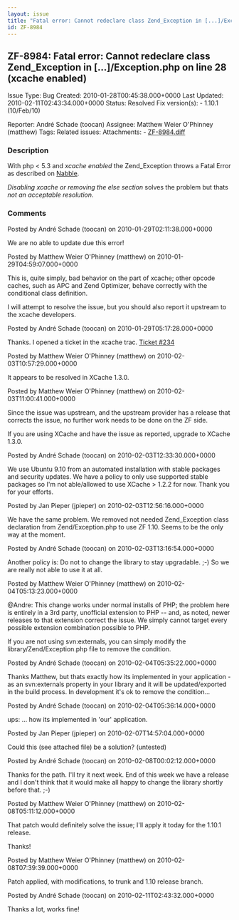 ```yaml
---
layout: issue
title: "Fatal error: Cannot redeclare class Zend_Exception in [...]/Exception.php on line 28 (xcache enabled)"
id: ZF-8984
---
```


ZF-8984: Fatal error: Cannot redeclare class Zend\_Exception in [...]/Exception.php on line 28 (xcache enabled)
---------------------------------------------------------------------------------------------------------------

 Issue Type: Bug Created: 2010-01-28T00:45:38.000+0000 Last Updated: 2010-02-11T02:43:34.000+0000 Status: Resolved Fix version(s): - 1.10.1 (10/Feb/10)
 
 Reporter:  André Schade (toocan)  Assignee:  Matthew Weier O'Phinney (matthew)  Tags: 
 Related issues: 
 Attachments: - [ZF-8984.diff](/issues/secure/attachment/12722/ZF-8984.diff)
 
### Description

With php < 5.3 and _xcache enabled_ the Zend\_Exception throws a Fatal Error as described on [Nabble](http://n4.nabble.com/Little-trouble-with-Zend-Framework-1-10-0-td1015190.html).

_Disabling xcache or removing the else section_ solves the problem but thats _not an acceptable resolution_.

 

 

### Comments

Posted by André Schade (toocan) on 2010-01-29T02:11:38.000+0000

We are no able to update due this error!

 

 

Posted by Matthew Weier O'Phinney (matthew) on 2010-01-29T04:59:07.000+0000

This is, quite simply, bad behavior on the part of xcache; other opcode caches, such as APC and Zend Optimizer, behave correctly with the conditional class definition.

I will attempt to resolve the issue, but you should also report it upstream to the xcache developers.

 

 

Posted by André Schade (toocan) on 2010-01-29T05:17:28.000+0000

Thanks. I opened a ticket in the xcache trac. [Ticket #234](http://xcache.lighttpd.net/ticket/234)

 

 

Posted by Matthew Weier O'Phinney (matthew) on 2010-02-03T10:57:29.000+0000

It appears to be resolved in XCache 1.3.0.

 

 

Posted by Matthew Weier O'Phinney (matthew) on 2010-02-03T11:00:41.000+0000

Since the issue was upstream, and the upstream provider has a release that corrects the issue, no further work needs to be done on the ZF side.

If you are using XCache and have the issue as reported, upgrade to XCache 1.3.0.

 

 

Posted by André Schade (toocan) on 2010-02-03T12:33:30.000+0000

We use Ubuntu 9.10 from an automated installation with stable packages and security updates. We have a policy to only use supported stable packages so I'm not able/allowed to use XCache > 1.2.2 for now. Thank you for your efforts.

 

 

Posted by Jan Pieper (jpieper) on 2010-02-03T12:56:16.000+0000

We have the same problem. We removed not needed Zend\_Exception class declaration from Zend/Exception.php to use ZF 1.10. Seems to be the only way at the moment.

 

 

Posted by André Schade (toocan) on 2010-02-03T13:16:54.000+0000

Another policy is: Do not to change the library to stay upgradable. ;-) So we are really not able to use it at all.

 

 

Posted by Matthew Weier O'Phinney (matthew) on 2010-02-04T05:13:23.000+0000

@Andre: This change works under normal installs of PHP; the problem here is entirely in a 3rd party, unofficial extension to PHP -- and, as noted, newer releases to that extension correct the issue. We simply cannot target every possible extension combination possible to PHP.

If you are not using svn:externals, you can simply modify the library/Zend/Exception.php file to remove the condition.

 

 

Posted by André Schade (toocan) on 2010-02-04T05:35:22.000+0000

Thanks Matthew, but thats exactly how its implemented in your application - as an svn:externals property in your library and it will be updated/exported in the build process. In development it's ok to remove the condition...

 

 

Posted by André Schade (toocan) on 2010-02-04T05:36:14.000+0000

ups: ... how its implemented in 'our' application.

 

 

Posted by Jan Pieper (jpieper) on 2010-02-07T14:57:04.000+0000

Could this (see attached file) be a solution? (untested)

 

 

Posted by André Schade (toocan) on 2010-02-08T00:02:12.000+0000

Thanks for the path. I'll try it next week. End of this week we have a release and I don't think that it would make all happy to change the library shortly before that. ;-)

 

 

Posted by Matthew Weier O'Phinney (matthew) on 2010-02-08T05:11:12.000+0000

That patch would definitely solve the issue; I'll apply it today for the 1.10.1 release.

Thanks!

 

 

Posted by Matthew Weier O'Phinney (matthew) on 2010-02-08T07:39:39.000+0000

Patch applied, with modifications, to trunk and 1.10 release branch.

 

 

Posted by André Schade (toocan) on 2010-02-11T02:43:32.000+0000

Thanks a lot, works fine!

 

 